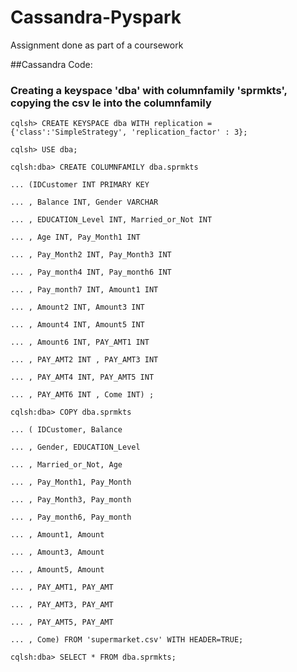 # Cassandra-Pyspark
Assignment done as part of a coursework

##Cassandra Code:
### Creating a keyspace 'dba' with columnfamily 'sprmkts', copying the csv le into the columnfamily

```
cqlsh> CREATE KEYSPACE dba WITH replication = {'class':'SimpleStrategy', 'replication_factor' : 3};
```
```
cqlsh> USE dba;
```
```
cqlsh:dba> CREATE COLUMNFAMILY dba.sprmkts
```
```
... (IDCustomer INT PRIMARY KEY
```
```
... , Balance INT, Gender VARCHAR
```
```
... , EDUCATION_Level INT, Married_or_Not INT
```
```
... , Age INT, Pay_Month1 INT
```
```
... , Pay_Month2 INT, Pay_Month3 INT
```
```
... , Pay_month4 INT, Pay_month6 INT
```
```
... , Pay_month7 INT, Amount1 INT
```
```
... , Amount2 INT, Amount3 INT
```
```
... , Amount4 INT, Amount5 INT
```
```
... , Amount6 INT, PAY_AMT1 INT
```
```
... , PAY_AMT2 INT , PAY_AMT3 INT
```
```
... , PAY_AMT4 INT, PAY_AMT5 INT
```
```
... , PAY_AMT6 INT , Come INT) ;
```
```
cqlsh:dba> COPY dba.sprmkts
```
```
... ( IDCustomer, Balance
```
```
... , Gender, EDUCATION_Level
```
```
... , Married_or_Not, Age
```
```
... , Pay_Month1, Pay_Month
```
```
... , Pay_Month3, Pay_month
```
```
... , Pay_month6, Pay_month
```
```
... , Amount1, Amount
```
```
... , Amount3, Amount
```
```
... , Amount5, Amount
```
```
... , PAY_AMT1, PAY_AMT
```
```
... , PAY_AMT3, PAY_AMT
```
```
... , PAY_AMT5, PAY_AMT
```
```
... , Come) FROM 'supermarket.csv' WITH HEADER=TRUE;
```
```
cqlsh:dba> SELECT * FROM dba.sprmkts;
```
